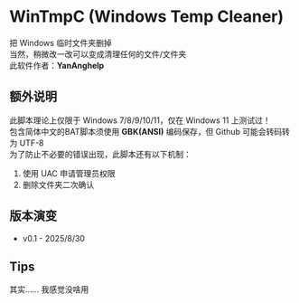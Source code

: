 # WinTmpC (Windows Temp Cleaner)
把 Windows 临时文件夹删掉<br>
当然，稍微改一改可以变成清理任何的文件/文件夹<br>
此软件作者：**YanAnghelp**

## 额外说明
此脚本理论上仅限于 Windows 7/8/9/10/11，仅在 Windows 11 上测试过！<br>
包含简体中文的BAT脚本须使用 **GBK(ANSI)** 编码保存，但 Github 可能会转码转为 UTF-8<br>
为了防止不必要的错误出现，此脚本还有以下机制：<br>

1. 使用 UAC 申请管理员权限
2. 删除文件夹二次确认

## 版本演变
- v0.1 - 2025/8/30

## Tips
其实…… 我感觉没啥用